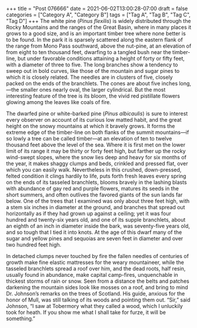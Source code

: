 +++
title = "Post 076666"
date = 2021-06-02T13:00:28-07:00
draft = false
categories = ["Category A", "Category B"]
tags = ["Tag A", "Tag B", "Tag C", "Tag D"]
+++
The white pine (_Pinus flexilis_) is widely distributed through the Rocky Mountains and the ranges of the Great Basin, where in many places it grows to a good size, and is an important timber tree where none better is to be found. In the park it is sparsely scattered along the eastern flank of the range from Mono Pass southward, above the nut-pine, at an elevation of from eight to ten thousand feet, dwarfing to a tangled bush near the timber-line, but under favorable conditions attaining a height of forty or fifty feet, with a diameter of three to five. The long branches show a tendency to sweep out in bold curves, like those of the mountain and sugar pines to which it is closely related. The needles are in clusters of five, closely packed on the ends of the branchlets. The cones are about five inches long,—the smaller ones nearly oval, the larger cylindrical. But the most interesting feature of the tree is its bloom, the vivid red pistillate flowers glowing among the leaves like coals of fire.

The dwarfed pine or white-barked pine (_Pinus albicaulis_) is sure to interest every observer on account of its curious low matted habit, and the great height on the snowy mountains at which it bravely grows. It forms the extreme edge of the timber-line on both flanks of the summit mountains—if so lowly a tree can be called timber—at an elevation of ten to twelve thousand feet above the level of the sea. Where it is first met on the lower limit of its range it may be thirty or forty feet high, but farther up the rocky wind-swept slopes, where the snow lies deep and heavy for six months of the year, it makes shaggy clumps and beds, crinkled and pressed flat, over which you can easily walk. Nevertheless in this crushed, down-pressed, felted condition it clings hardily to life, puts forth fresh leaves every spring on the ends of its tasseled branchlets, blooms bravely in the lashing blasts with abundance of gay red and purple flowers, matures its seeds in the short summers, and often outlives the favored giants of the sun lands far below. One of the trees that I examined was only about three feet high, with a stem six inches in diameter at the ground, and branches that spread out horizontally as if they had grown up against a ceiling; yet it was four hundred and twenty-six years old, and one of its supple branchlets, about an eighth of an inch in diameter inside the bark, was seventy-five years old, and so tough that I tied it into knots. At the age of this dwarf many of the sugar and yellow pines and sequoias are seven feet in diameter and over two hundred feet high.

In detached clumps never touched by fire the fallen needles of centuries of growth make fine elastic mattresses for the weary mountaineer, while the tasseled branchlets spread a roof over him, and the dead roots, half resin, usually found in abundance, make capital camp-fires, unquenchable in thickest storms of rain or snow. Seen from a distance the belts and patches darkening the mountain sides look like mosses on a roof, and bring to mind Dr. Johnson’s remarks on the trees of Scotland. His guide, anxious for the honor of Mull, was still talking of its woods and pointing them out. “Sir,” said Johnson, “I saw at Tobermory what they called a wood, which I unluckily took for heath. If you show me what I shall take for furze, it will be something.”
